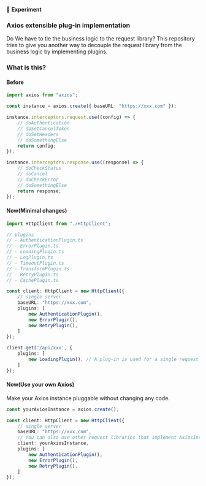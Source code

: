 🧪 **Experiment**

### Axios extensible plug-in implementation
Do We have to tie the business logic to the request library? This repository tries to give you another way to decouple the request library from the business logic by implementing plugins.

### What is this?
#### Before
```typescript
import axios from "axios";

const instance = axios.create({ baseURL: "https://xxx.com" });

instance.interceptors.request.use((config) => {
    // doAuthentication
    // doSetCancelToken
    // doSetHeaders
    // doSomethingElse
    return config;
});

instance.interceptors.response.use((response) => {
    // doCheckStatus
    // doCancel
    // doCheckError
    // doSomethingElse
    return response;
});
```

#### Now(Minimal changes)
```typescript
import HttpClient from "./HttpClient";

// plugins
// - AuthenticationPlugin.ts
// - ErrorPlugin.ts
// - LoadingPlugin.ts
// - LogPlugin.ts
// - TimeoutPlugin.ts
// - TransformPlugin.ts
// - RetryPlugin.ts
// - CachePlugin.ts

const client: HttpClient = new HttpClient({
    // single server
    baseURL: "https://xxx.com",
    plugins: [
        new AuthenticationPlugin(),
        new ErrorPlugin(),
        new RetryPlugin(),
    ]
});

client.get('/api/xxx', {
    plugins: [
        new LoadingPlugin(), // A plug-in is used for a single request
    ]
});
```
#### Now(Use your own Axios)
Make your Axios instance pluggable without changing any code.
```typescript
const yourAxiosInstance = axios.create();

const client: HttpClient = new HttpClient({
    // single server
    baseURL: "https://xxx.com",
    // You can also use other request libraries that implement AxiosInstance, which means you can use Ajax/fetch and so on
    client: yourAxiosInstance,
    plugins: [
        new AuthenticationPlugin(),
        new ErrorPlugin(),
        new RetryPlugin(),
    ]
});
```
